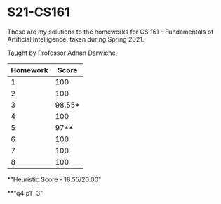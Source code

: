 # S21-CS161

These are my solutions to the homeworks for CS 161 - Fundamentals of Artificial Intelligence, taken during Spring 2021.

Taught by Professor Adnan Darwiche.

| Homework | Score  |
| -------- | ------ |
| 1        | 100    |
| 2        | 100    |
| 3        | 98.55* |
| 4        | 100    |
| 5        | 97**   |
| 6        | 100    |
| 7        | 100    |
| 8        | 100    |

*"Heuristic Score - 18.55/20.00"

**"q4 p1 -3"
